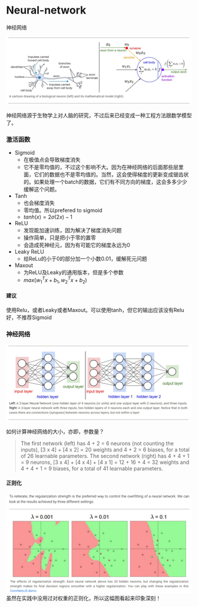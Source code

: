 # Neural-network
神经网络

![](./graphs/05-nn-math.png)

神经网络源于生物学上对人脑的研究，不过后来已经变成一种工程方法跟数学模型了。

### 激活函数
+ Sigmoid
  + 在极值点会导致梯度消失
  + 它不是零均值的，不过这个影响不大。因为在神经网络的后面那些层里面，它们的数据也不是零均值的。当然，这会使得梯度的更新变成锯齿状的。如果处理一个batch的数据，它们有不同方向的梯度，这会多多少少缓解这个问题。
+ Tanh
  + 也会梯度消失
  + 零均值。所以prefered to sigmoid
  + $tanh(x) = 2\sigma(2x) - 1$
+ ReLU
  + 发现能加速训练，因为解决了梯度消失问题
  + 操作简单，只是把小于零的置零
  + 会造成死神经元，因为有可能它的梯度永远为0
+ Leaky ReLU
  + 给ReLu的小于0的部分加一个小数0.01，缓解死元问题
+ Maxout
  + 为ReLU及Leaky的通用版本，但是多个参数
  + $max(w^T_1x+b_1,w^T_2x+b_2)$

#### 建议
使用Relu，或者Leaky或者Maxout。可以使用tanh，但它的输出应该没有Relu好，不推荐Sigmoid


### 神经网络
![](./graphs/05-nn-arch.png)

如何计算神经网络的大小，亦即，参数量？

> The first network (left) has 4 + 2 = 6 neurons (not counting the inputs), [3 x 4] + [4 x 2] = 20 weights and 4 + 2 = 6 biases, for a total of 26 learnable parameters.
> The second network (right) has 4 + 4 + 1 = 9 neurons, [3 x 4] + [4 x 4] + [4 x 1] = 12 + 16 + 4 = 32 weights and 4 + 4 + 1 = 9 biases, for a total of 41 learnable parameters.

#### 正则化
![](./graphs/05-nn-lambda.png)
虽然在实践中没用过对权重的正则化，所以这幅图看起来印象深刻！